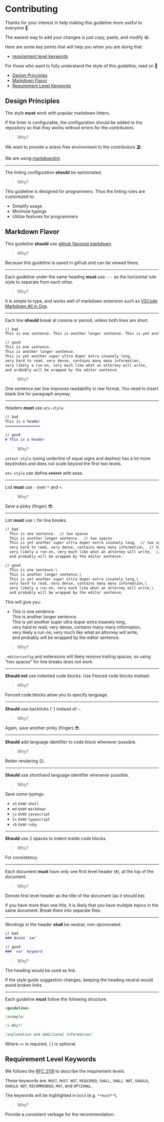 <!-- omit in toc -->
# Contributing

Thanks for your interest in help making this guideline more useful to everyone 🌷.

The easiest way to add your changes is just copy, paste, and modify 😆.

Here are some key points that will help you when you are doing that:

<!-- no toc -->
- [requirement level keywords](#requirement-level-keywords)

For those who want to fully understand the style of this guideline, read on 🥃

- [Design Principles](#design-principles)
- [Markdown Flavor](#markdown-flavor)
- [Requirement Level Keywords](#requirement-level-keywords)

## Design Principles

The style **must** work with popular markdown linters.

If the linter is configurable,
the configuration should be added to the repository so that they works without errors for the contributors.

> Why?

We want to provide a stress free environment to the contributors 🏖.

We are using [markdownlint](https://github.com/DavidAnson/markdownlint).

---

The linting configuration **should** be opinionated.

> Why?

This guideline is designed for programmers.
Thus the linting rules are customized to:

- Simplify usage
- Minimize typings
- Utilize features for programmers

## Markdown Flavor

This guideline **should** use [github flavored markdown](https://help.github.com/articles/github-flavored-markdown/).

> Why?

Because this guideline is saved in github and can be viewed there.

---

Each guideline under the same heading **must** use `---` as the horizontal rule style to separate from each other.

> Why?

It is simple to type,
and works well of markdown extension such as [VSCode Markdown All in One](https://marketplace.visualstudio.com/items?itemName=yzhang.markdown-all-in-one).

---

Each line **should** break at comma or period, unless both lines are short.

```md
// bad
This is one sentence. This is another longer sentence. This is yet another super ultra duper extra insanely long, very hard to read, very dense, contains many many information, very likely a run-on, very much like what an attorney will write, and probably will be wrapped by the editor sentence.

// good
This is one sentence.
This is another longer sentence.
This is yet another super ultra duper extra insanely long,
very hard to read, very dense, contains many many information,
very likely a run-on, very much like what an attorney will write,
and probably will be wrapped by the editor sentence.
```

> Why?

One sentence per line improves readability in raw format.
You need to insert blank line for paragraph anyway.

---

Headers **must** use `atx-style`.

```md
// bad
This is a header
================

// good
# This is a header
```

> Why?

`setext-style` (using underline of equal signs and dashes) has a lot more keystrokes and does not scale beyond the first two levels.

`atx-style` can define `######` with ease.

---

List **must** use `-` over `*` and `+`.

> Why?

Save a pinky (finger) 😎.

---

List **must** use `\` for line breaks.

```md
// bad
- This is one sentence.  // two spaces
  This is another longer sentence.  // two spaces
  This is yet another super ultra duper extra insanely long,  // two spaces
  very hard to read, very dense, contains many many information,  // two spaces
  very likely a run-on, very much like what an attorney will write,  // two spaces
  and probably will be wrapped by the editor sentence.

// good
- This is one sentence.\
  This is another longer sentence.\
  This is yet another super ultra duper extra insanely long,\
  very hard to read, very dense, contains many many information,\
  very likely a run-on, very much like what an attorney will write,\
  and probably will be wrapped by the editor sentence.
```

This will give you:

- This is one sentence.\
  This is another longer sentence.\
  This is yet another super ultra duper extra insanely long,\
  very hard to read, very dense, contains many many information,\
  very likely a run-on, very much like what an attorney will write,\
  and probably will be wrapped by the editor sentence.

> Why?

`.editorconfig` and extensions will likely remove trailing spaces,
so using "two spaces" for line breaks does not work.

---

**Should not** use indented code blocks. Use Fenced code blocks instead.

> Why?

Fenced code blocks allow you to specify language.

---

**Should** use backticks (`` ` ``) instead of `~`.

> Why?

Again, save another pinky (finger) 😎.

---

**Should** add language identifier to code block whenever possible.

> Why?

Better rendering 😉.

---

**Should** use shorthand language identifier whenever possible.

> Why?

Save some typings.

- `sh` over `shell`
- `md` over `markdown`
- `js` over `javascript`
- `ts` over `typescript`
- `rb` over `ruby`

---

**Should** use 2 spaces to indent inside code blocks.

> Why?

For consistency.

---

Each document **must** have only one first level header (`#`), at the top of the document.

> Why?

Denote first level header as the title of the document (as it should be).

If you have more than one title,
it is likely that you have multiple topics in the same document.
Break them into separate files.

---

Wordings in the header **shall** be neutral, non-opinionated.

```md
// bad
### Avoid `var`

// good
### `var` keyword
```

> Why?

The heading would be used as link.

If the style guide suggestion changes,
keeping the heading neutral would avoid broken links.

---

Each guideline **must** follow the following structure.

```md
<guideline>

[example]

[> Why?]

[explanation and additional information]
```

Where `<>` is required, `[]` is optional.

## Requirement Level Keywords

We follows the [RFC 2119](https://www.ietf.org/rfc/rfc2119.txt) to describe the requirement levels.

These keywords are: `MUST`, `MUST NOT`, `REQUIRED`, `SHALL`, `SHALL NOT`, `SHOULD`, `SHOULD NOT`, `RECOMMENDED`, `MAY`, and `OPTIONAL`.

The keywords will be highlighted in `bold` (e.g. `**must**`).

> Why?

Provide a consistent verbage for the recommendation.
